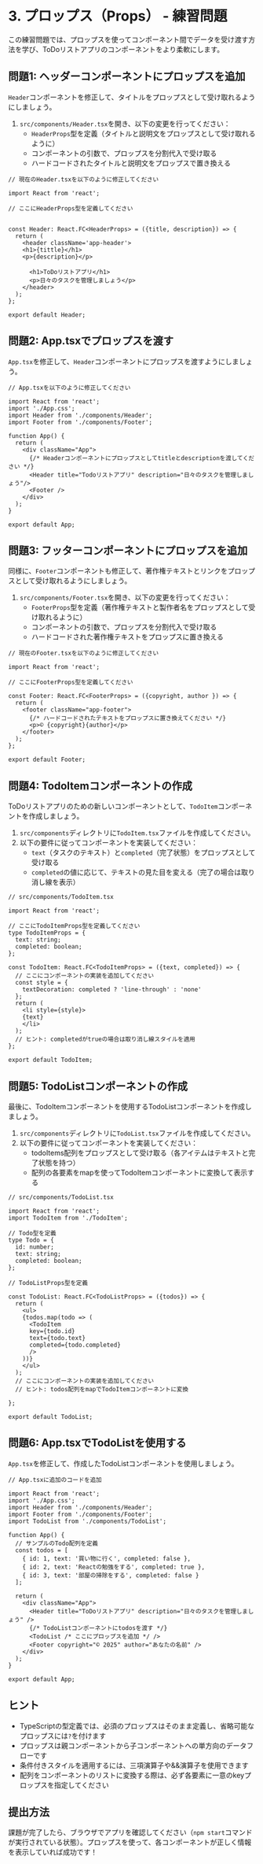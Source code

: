 # 3. プロップス（Props） - 練習問題

この練習問題では、プロップスを使ってコンポーネント間でデータを受け渡す方法を学び、ToDoリストアプリのコンポーネントをより柔軟にします。

## 問題1: ヘッダーコンポーネントにプロップスを追加

`Header`コンポーネントを修正して、タイトルをプロップスとして受け取れるようにしましょう。

1. `src/components/Header.tsx`を開き、以下の変更を行ってください：
   - `HeaderProps`型を定義（タイトルと説明文をプロップスとして受け取れるように）
   - コンポーネントの引数で、プロップスを分割代入で受け取る
   - ハードコードされたタイトルと説明文をプロップスで置き換える

```tsx
// 現在のHeader.tsxを以下のように修正してください

import React from 'react';

// ここにHeaderProps型を定義してください


const Header: React.FC<HeaderProps> = ({title, description}) => {
  return (
    <header className='app-header'>
    <h1>{tittle}</h1>
    <p>{description}</p>

      <h1>ToDoリストアプリ</h1>
      <p>日々のタスクを管理しましょう</p>
    </header>
  );
};

export default Header;
```

## 問題2: App.tsxでプロップスを渡す

`App.tsx`を修正して、`Header`コンポーネントにプロップスを渡すようにしましょう。

```tsx
// App.tsxを以下のように修正してください

import React from 'react';
import './App.css';
import Header from './components/Header';
import Footer from './components/Footer';

function App() {
  return (
    <div className="App">
      {/* Headerコンポーネントにプロップスとしてtitleとdescriptionを渡してください */}
      <Header title="Todoリストアプリ" description="日々のタスクを管理しましょう"/>
      <Footer />
    </div>
  );
}

export default App;
```

## 問題3: フッターコンポーネントにプロップスを追加

同様に、`Footer`コンポーネントも修正して、著作権テキストとリンクをプロップスとして受け取れるようにしましょう。

1. `src/components/Footer.tsx`を開き、以下の変更を行ってください：
   - `FooterProps`型を定義（著作権テキストと製作者名をプロップスとして受け取れるように）
   - コンポーネントの引数で、プロップスを分割代入で受け取る
   - ハードコードされた著作権テキストをプロップスに置き換える

```tsx
// 現在のFooter.tsxを以下のように修正してください

import React from 'react';

// ここにFooterProps型を定義してください

const Footer: React.FC<FooterProps> = ({copyright, author }) => {
  return (
    <footer className="app-footer">
      {/* ハードコードされたテキストをプロップスに置き換えてください */}
      <p>© {copyright}{author}</p>
    </footer>
  );
};

export default Footer;
```

## 問題4: TodoItemコンポーネントの作成

ToDoリストアプリのための新しいコンポーネントとして、`TodoItem`コンポーネントを作成しましょう。

1. `src/components`ディレクトリに`TodoItem.tsx`ファイルを作成してください。
2. 以下の要件に従ってコンポーネントを実装してください：
   - `text`（タスクのテキスト）と`completed`（完了状態）をプロップスとして受け取る
   - `completed`の値に応じて、テキストの見た目を変える（完了の場合は取り消し線を表示）

```tsx
// src/components/TodoItem.tsx

import React from 'react';

// ここにTodoItemProps型を定義してください
type TodoItemProps = {
  text: string;
  completed: boolean;
};

const TodoItem: React.FC<TodoItemProps> = ({text, completed}) => {
  // ここにコンポーネントの実装を追加してください
  const style = {
    textDecoration: completed ? 'line-through' : 'none'
  };
  return (
    <li style={style}>
    {text}
    </li>
  );
  // ヒント: completedがtrueの場合は取り消し線スタイルを適用
};

export default TodoItem;
```

## 問題5: TodoListコンポーネントの作成

最後に、TodoItemコンポーネントを使用するTodoListコンポーネントを作成しましょう。

1. `src/components`ディレクトリに`TodoList.tsx`ファイルを作成してください。
2. 以下の要件に従ってコンポーネントを実装してください：
   - todoItems配列をプロップスとして受け取る（各アイテムはテキストと完了状態を持つ）
   - 配列の各要素をmapを使ってTodoItemコンポーネントに変換して表示する

```tsx
// src/components/TodoList.tsx

import React from 'react';
import TodoItem from './TodoItem';

// Todo型を定義
type Todo = {
  id: number;
  text: string;
  completed: boolean;
};

// TodoListProps型を定義

const TodoList: React.FC<TodoListProps> = ({todos}) => {
  return (
    <ul>
    {todos.map(todo => (
      <TodoItem
      key={todo.id}
      text={todo.text}
      completed={todo.completed}
      />
    ))}
    </ul>
  );
  // ここにコンポーネントの実装を追加してください
  // ヒント: todos配列をmapでTodoItemコンポーネントに変換

};

export default TodoList;
```

## 問題6: App.tsxでTodoListを使用する

`App.tsx`を修正して、作成したTodoListコンポーネントを使用しましょう。

```tsx
// App.tsxに追加のコードを追加

import React from 'react';
import './App.css';
import Header from './components/Header';
import Footer from './components/Footer';
import TodoList from './components/TodoList';

function App() {
  // サンプルのTodo配列を定義
  const todos = [
    { id: 1, text: '買い物に行く', completed: false },
    { id: 2, text: 'Reactの勉強をする', completed: true },
    { id: 3, text: '部屋の掃除をする', completed: false }
  ];

  return (
    <div className="App">
      <Header title="ToDoリストアプリ" description="日々のタスクを管理しましょう" />
      {/* TodoListコンポーネントにtodosを渡す */}
      <TodoList /* ここにプロップスを追加 */ />
      <Footer copyright="© 2025" author="あなたの名前" />
    </div>
  );
}

export default App;
```

## ヒント

- TypeScriptの型定義では、必須のプロップスはそのまま定義し、省略可能なプロップスには`?`を付けます
- プロップスは親コンポーネントから子コンポーネントへの単方向のデータフローです
- 条件付きスタイルを適用するには、三項演算子や&&演算子を使用できます
- 配列をコンポーネントのリストに変換する際は、必ず各要素に一意のkeyプロップスを指定してください

## 提出方法

課題が完了したら、ブラウザでアプリを確認してください（`npm start`コマンドが実行されている状態）。プロップスを使って、各コンポーネントが正しく情報を表示していれば成功です！
